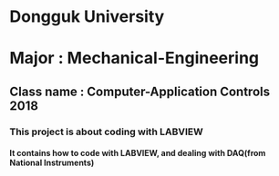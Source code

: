 # Dongguk University 
# Major : Mechanical-Engineering
## Class name : Computer-Application Controls 2018
### This project is about coding with LABVIEW
#### It contains how to code with LABVIEW, and dealing with DAQ(from National Instruments)
